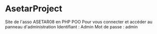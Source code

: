# AsetarProject
Site de l'asso ASETAR08 en PHP POO
Pour vous connecter et accéder au panneau d'administration
Identifiant : Admin
Mot de passe : admin